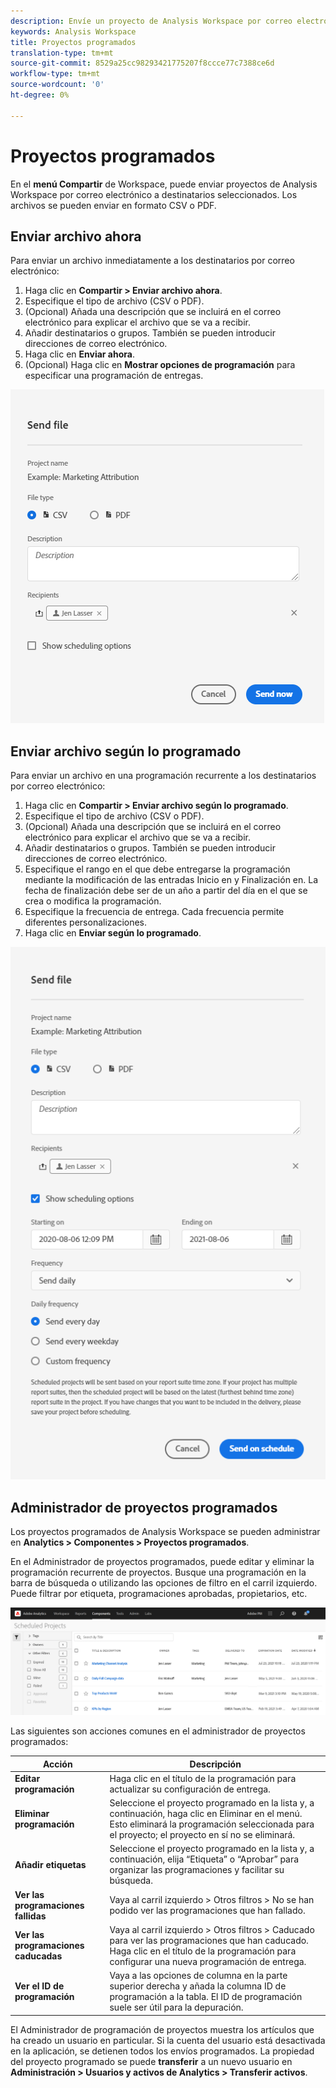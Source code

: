 ```yaml
---
description: Envíe un proyecto de Analysis Workspace por correo electrónico o programe su entrega.
keywords: Analysis Workspace
title: Proyectos programados
translation-type: tm+mt
source-git-commit: 8529a25cc98293421775207f8ccce77c7388ce6d
workflow-type: tm+mt
source-wordcount: '0'
ht-degree: 0%

---
```



# Proyectos programados

En el **menú Compartir** de Workspace, puede enviar proyectos de Analysis Workspace por correo electrónico a destinatarios seleccionados. Los archivos se pueden enviar en formato CSV o PDF.

## Enviar archivo ahora

Para enviar un archivo inmediatamente a los destinatarios por correo electrónico:

1. Haga clic en **Compartir > Enviar archivo ahora**.
1. Especifique el tipo de archivo (CSV o PDF).
1. (Opcional) Añada una descripción que se incluirá en el correo electrónico para explicar el archivo que se va a recibir.
1. Añadir destinatarios o grupos. También se pueden introducir direcciones de correo electrónico.
1. Haga clic en **Enviar ahora**.
1. (Opcional) Haga clic en **Mostrar opciones de programación** para especificar una programación de entregas.

![Enviar archivo ahora](assets/send-file-now.png)

## Enviar archivo según lo programado

Para enviar un archivo en una programación recurrente a los destinatarios por correo electrónico:

1. Haga clic en **Compartir > Enviar archivo según lo programado**.
1. Especifique el tipo de archivo (CSV o PDF).
1. (Opcional) Añada una descripción que se incluirá en el correo electrónico para explicar el archivo que se va a recibir.
1. Añadir destinatarios o grupos. También se pueden introducir direcciones de correo electrónico.
1. Especifique el rango en el que debe entregarse la programación mediante la modificación de las entradas Inicio en y Finalización en. La fecha de finalización debe ser de un año a partir del día en el que se crea o modifica la programación.
1. Especifique la frecuencia de entrega. Cada frecuencia permite diferentes personalizaciones.
1. Haga clic en **Enviar según lo programado**.

![](assets/send-on-schedule.png)

## Administrador de proyectos programados

Los proyectos programados de Analysis Workspace se pueden administrar en **Analytics > Componentes > Proyectos programados**.

En el Administrador de proyectos programados, puede editar y eliminar la programación recurrente de proyectos. Busque una programación en la barra de búsqueda o utilizando las opciones de filtro en el carril izquierdo. Puede filtrar por etiqueta, programaciones aprobadas, propietarios, etc.

![](assets/scheduled-project-manager.png)

Las siguientes son acciones comunes en el administrador de proyectos programados:

| Acción | Descripción |
|---|---|
| **Editar programación** | Haga clic en el título de la programación para actualizar su configuración de entrega. |
| **Eliminar programación** | Seleccione el proyecto programado en la lista y, a continuación, haga clic en Eliminar en el menú. Esto eliminará la programación seleccionada para el proyecto; el proyecto en sí no se eliminará. |
| **Añadir etiquetas** | Seleccione el proyecto programado en la lista y, a continuación, elija “Etiqueta” o “Aprobar” para organizar las programaciones y facilitar su búsqueda. |
| **Ver las programaciones fallidas** | Vaya al carril izquierdo > Otros filtros > No se han podido ver las programaciones que han fallado. |
| **Ver las programaciones caducadas** | Vaya al carril izquierdo > Otros filtros > Caducado para ver las programaciones que han caducado. Haga clic en el título de la programación para configurar una nueva programación de entrega. |
| **Ver el ID de programación** | Vaya a las opciones de columna en la parte superior derecha y añada la columna ID de programación a la tabla. El ID de programación suele ser útil para la depuración. |

El Administrador de programación de proyectos muestra los artículos que ha creado un usuario en particular. Si la cuenta del usuario está desactivada en la aplicación, se detienen todos los envíos programados. La propiedad del proyecto programado se puede **transferir** a un nuevo usuario en **Administración > Usuarios y activos de Analytics > Transferir activos**.
